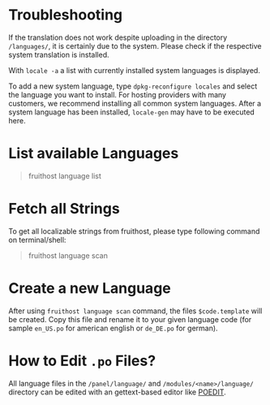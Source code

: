 # Troubleshooting
If the translation does not work despite uploading in the directory `/languages/`, it is certainly due to the system. Please check if the respective system translation is installed.

With `locale -a` a list with currently installed system languages is displayed.

To add a new system language, type `dpkg-reconfigure locales` and select the language you want to install. For hosting providers with many customers, we recommend installing all common system languages.
After a system language has been installed, `locale-gen` may have to be executed here.

# List available Languages
> fruithost language list

# Fetch all Strings
To get all localizable strings from fruithost, please type following command on terminal/shell:
> fruithost language scan

# Create a new Language
After using `fruithost language scan` command, the files `$code.template` will be created. Copy this file and rename it to your given language code (for sample `en_US.po` for american english or `de_DE.po` for german).

# How to Edit `.po` Files?
All language files in the `/panel/language/` and `/modules/<name>/language/` directory can be edited with an gettext-based editor like [POEDIT](https://poedit.net).
